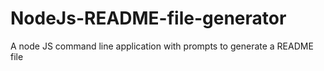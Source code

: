 # NodeJs-README-file-generator
A node JS command line application with prompts to generate a README file
